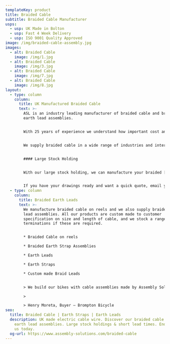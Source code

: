 ```yaml
---
templateKey: product
title: Braided Cable
subtitle: Braided Cable Manufacturer
usps:
  - usp: UK Made in Bolton
  - usp: Fast 4 Week Delivery
  - usp: ISO 9001 Quality Approved
image: /img/braided-cable-assembly.jpg
images:
  - alt: Braided Cable
    image: /img/1.jpg
  - alt: Braided Cable
    image: /img/3.jpg
  - alt: Braided Cable
    image: /img/7.jpg
  - alt: Braided Cable
    image: /img/8.jpg
layout:
  - type: column
    column:
      title: UK Manufactured Braided Cable
      text: >-
        ASL is an industry leading manufacturer of braided cable and braided
        earth lead assemblies.


        With 25 years of experience we understand how important cost and reliability is. To ensure every project is a success, we work closely with our customers from the costing stage right through to production, focusing on producing braided [cable assemblies](https://www.assembly-solutions.com/cable-assemblies) that are cost effective and fit for purpose.


        We supply braided cable in a wide range of industries and interestingly recently supplied braided earth leads into the QE2 Ship that is now a floating hotel in Dubai!


        #### Large Stock Holding


        With our large stock holding, we can manufacture your braided [cable assembly](https://www.assembly-solutions.com/cable-assembly) within a very short lead time. Whether you are looking for braided earth cable, braided earth leads or braided earth straps, we will be able to help!


        If you have your drawings ready and want a quick quote, email your RFQ to enquiry@assembly-solutions.com or if you want to chat with our engineers, call 01204 521999.
  - type: column
    column:
      title: Braided Earth Leads
      text: >-
        We manufacture braided cable on reels and we also supply braided earth
        lead assemblies. All our products are custom made to customer
        specification on size and length of cable, and we stock a range of
        terminations if these are required.


        * Braided Cable on reels

        * Braided Earth Strap Assemblies

        * Earth Leads

        * Earth Straps

        * Custom made Braid Leads


        > We build our bikes with cable assemblies made by Assembly Solutions as their quality is first class and deliveries are always on time, which is vital for our fast moving production lines! The sales and engineering team are an absolute pleasure to deal with, very friendly and quick to respond to any technical changes and quotations. It is very easy to say that ASL are one of our best suppliers!

        >

        > Henry Moreta, Buyer – Brompton Bicycle
seo:
  title: Braided Cable | Earth Straps | Earth Leads
  description: UK made electric cable wire. Discover our braided cable & braided
    earth lead assemblies. Large stock holdings & short lead times. Enquire with
    us today.
  og-url: https://www.assembly-solutions.com/braided-cable
---
```

